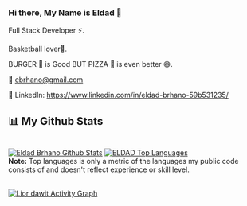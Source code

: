 ### Hi there, My Name is Eldad 👋

 Full Stack Developer ⚡.
 
 Basketball lover:basketball:.
 
 
 BURGER :hamburger: is Good BUT PIZZA :pizza: is even better 😄.



📧 ebrhano@gmail.com
 
 
💼 LinkedIn: https://www.linkedin.com/in/eldad-brhano-59b531235/

<!--
**ELDADBRHANO/ELDADBRHANO** is a ✨ _special_ ✨ repository because its `README.md` (this file) appears on your GitHub profile.

Here are some ideas to get you started:

- 🔭 I’m currently working on ...
- 🌱 I’m currently learning ...
- 👯 I’m looking to collaborate on ...
- 🤔 I’m looking for help with ...
- 💬 Ask me about ...
- 📫 How to reach me: ...
- 😄 Pronouns: ...
- ⚡ Fun fact: ...
--> 
## 📊 My Github Stats

  <br/>
    <a href="https://github.com/ELDADBRHANO/github-readme-stats"><img alt="Eldad Brhano Github Stats" src="https://github-readme-stats.vercel.app/api?username=ELDADBRHANO&show_icons=true&count_private=true&theme=react&hide_border=true&bg_color=0D1117" /></a>
  <a href="https://github.com/ELDADBRHANO/github-readme-stats"><img alt="ELDAD Top Languages" src="https://github-readme-stats.vercel.app/api/top-langs/?username=ELDADBRHANO&langs_count=8&count_private=true&layout=compact&theme=react&hide_border=true&bg_color=0D1117" /></a>
  <br/>
  <b>Note:</b> Top languages is only a metric of the languages my public code consists of and doesn't reflect experience or skill level.

<br/>
<br/>

<a href="https://github.com/ELDADBRHANO/github-readme-activity-graph"><img alt="Lior dawit Activity Graph" src="https://activity-graph.herokuapp.com/graph?username=ELDADBRHANO&bg_color=0D1117&color=5BCDEC&line=5BCDEC&point=FFFFFF&hide_border=true" /></a>

<br/>
<br/>

</p>

<!-- ## ❤ Views and Followers
<a href="https://github.com/Meghna-DAS/github-profile-views-counter">
    <img src="https://komarev.com/ghpvc/?username=Dawitlior">
</a>
<a href="https://github.com/Dawitlior?tab=followers"><img src="https://img.shields.io/github/followers/Dawitlior?label=Followers&style=social" alt="GitHub Badge"></a> -->

